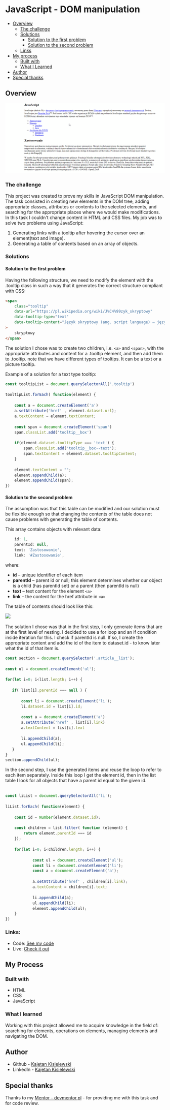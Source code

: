 # JavaScript - DOM manipulation

- [Overview](#overview)
  - [The challenge](#the-challenge)
  - [Solutions](#solutions)
    - [Solution to the first problem](#solution-to-the-first-problem)
    - [Solution to the second problem](#solution-to-the-second-problem)
  - [Links](#links)
- [My process](#my-process)
  - [Built with](#built-with)
  - [What I Learned](#what-i-learned)
- [Author](#author)
- [Special thanks](#special-thanks)


## Overview

![](./assets/img/Animation.gif)

### The challenge

This project was created to prove my skills in JavaScript DOM manipulation.
The task consisted in creating new elements in the DOM tree, adding appropriate classes, attributes or contents to the selected elements, and searching for the appropriate places where we would make modifications. In this task I couldn't change content in HTML and CSS files. My job was to solve two problems using JavaScript:

1. Generating links with a tooltip after hovering the cursor over an element(text and image).
2. Generating a table of contents based on an array of objects.

### Solutions

#### Solution to the first problem

Having the following structure, we need to modify the element with the .tooltip class in such a way that it generates the correct structure compliant with CSS:

````html
<span
    class="tooltip"
    data-url="https://pl.wikipedia.org/wiki/J%C4%99zyk_skryptowy"
    data-tooltip-type="text"
    data-tooltip-content="Język skryptowy (ang. script language) – język programowania obsługujący skrypty[1]. Często służący do kontrolowania określonej aplikacji."
>
    skryptowy
</span>
````

The solution I chose was to create two children, i.e. `<a>` and `<span>`, with the appropriate attributes and content for a .tooltip element, and then add them to .tooltip. note that we have different types of tooltips. It can be a text or a picture tooltip.


Example of a solution for a text type tooltip:
````js
const tooltipList = document.querySelectorAll('.tooltip')

tooltipList.forEach( function(element) {

    const a = document.createElement('a')
    a.setAttribute('href' , element.dataset.url);
    a.textContent = element.textContent;

    const span = document.createElement('span')
    span.classList.add('tooltip__box')

    if(element.dataset.tooltipType === 'text') {
        span.classList.add('tooltip__box--text');
        span.textContent = element.dataset.tooltipContent;
    }

    element.textContent = "";
    element.appendChild(a);
    element.appendChild(span);
})
````

#### Solution to the second problem

The assumption was that this table can be modified and our solution must be flexible enough so that changing the contents of the table does not cause problems with generating the table of contents.


This array contains objects with relevant data:
````js
    id: 1,
    parentId: null,
    text: 'Zastosowanie',
    link: '#Zastosowanie',
````

where:

* **id** – unique identifier of each item
* **parentId** – parent id or null; this element determines whether our object is a child (has parentId set) or a parent (then parentId is null)
* **text** – text content for the element `<a>`
* **link** – the content for the href attribute in `<a>`

The table of contents should look like this:

![](./assets/img/example2.png)

 The solution I chose was that in the first step, I only generate items that are at the first level of nesting. I decided to use a for loop and an if condition inside iteration for this. I check if parentId is null. If so, I create the appropriate content and add the id of the item to dataset.id - to know later what the id of that item is.

 ````js
const section = document.querySelector('.article__list');

const ul = document.createElement('ul');

for(let i=0; i<list.length; i++) {

    if( list[i].parentId === null ) {

        const li = document.createElement('li');
        li.dataset.id = list[i].id;

        const a = document.createElement('a')
        a.setAttribute('href' , list[i].link)
        a.textContent = list[i].text

        li.appendChild(a);
        ul.appendChild(li);
    }
}
section.appendChild(ul);
 ````

In the second step, I use the generated items and reuse the loop to refer to each item separately. Inside this loop I get the element id, then in the list table I look for all objects that have a parent id equal to the given id.

````js

const liList = document.querySelectorAll('li');

liList.forEach( function(element) {

    const id = Number(element.dataset.id);

    const children = list.filter( function (element) {
        return element.parentId === id
    });

    for(let i=0; i<children.length; i++) {

            const ul = document.createElement('ul');
            const li = document.createElement('li');
            const a = document.createElement('a');

            a.setAttribute('href' , children[i].link);
            a.textContent = children[i].text;

            li.appendChild(a);
            ul.appendChild(li);
            element.appendChild(ul);
    }
})
````

### Links:

- Code: [See my code](https://github.com/KajetanKisielewski/JavaScript-DOM-Manipulation)
- Live: [Check it out](https://kajetankisielewski.github.io/JavaScript-DOM-Manipulation/)

## My Process

### Built with

- HTML
- CSS
- JavaScript


### What I learned

Working with this project allowed me to acquire knowledge in the field of: searching for elements, operations on elements, managing elements and navigating the DOM.

## Author

- Github - [Kajetan Kisielewski](https://github.com/KajetanKisielewski)
- LinkedIn - [Kajetan Kisielewski](https://www.linkedin.com/in/kajetan-kisielewski-157b60208/)

## Special thanks

Thanks to my [Mentor - devmentor.pl](https://devmentor.pl/) - for providing me with this task and for code review.



